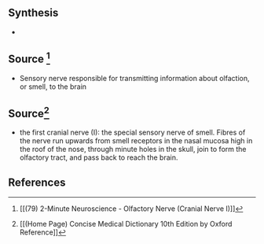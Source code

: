## Synthesis
- 
## Source [^1]
- Sensory nerve responsible for transmitting information about olfaction, or smell, to the brain
## Source[^2]
- the first cranial nerve (I): the special sensory nerve of smell. Fibres of the nerve run upwards from smell receptors in the nasal mucosa high in the roof of the nose, through minute holes in the skull, join to form the olfactory tract, and pass back to reach the brain.
## References

[^1]: [[(79) 2-Minute Neuroscience - Olfactory Nerve (Cranial Nerve I)]]
[^2]: [[(Home Page) Concise Medical Dictionary 10th Edition by Oxford Reference]]